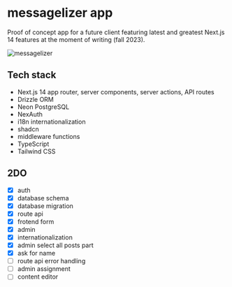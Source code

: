 # messagelizer app

Proof of concept app for a future client featuring latest and greatest Next.js 14 features at the moment of writing (fall 2023).

![messagelizer](https://github.com/snsa-kscc/messagelizer/assets/51080349/5941d337-a378-4469-a0a4-c3f516d60149)

## Tech stack

- Next.js 14 app router, server components, server actions, API routes
- Drizzle ORM
- Neon PostgreSQL
- NexAuth
- i18n internationalization
- shadcn
- middleware functions
- TypeScript
- Tailwind CSS

## 2DO

- [x] auth
- [x] database schema
- [x] database migration
- [x] route api
- [x] frotend form
- [x] admin
- [x] internationalization
- [x] admin select all posts part
- [x] ask for name
- [ ] route api error handling
- [ ] admin assignment
- [ ] content editor
